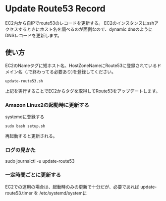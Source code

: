 # Update Route53 Record

EC2内から自IPでroute53のレコードを更新する。
EC2のインスタンスにsshアクセスするときにホスト名を調べるのが面倒なので、dynamic dnsのようにDNSレコードを更新します。


## 使い方

EC2のNameタグに短ホスト名、HostZoneNameにRoute53に登録されているドメイン名（.で終わってる必要あり)を登録してください。

```
update-route53.sh
```

上記を実行することでEC2からタグを取得してRoute53をアップデートします。


### Amazon Linux2の起動時に更新する

systemdに登録する
```
sudo bash setup.sh
```

再起動すると更新される。


### ログの見かた
sudo journalctl -u update-route53


### 一定時間ごとに更新する

EC2での運用の場合は、起動時のみの更新で十分だが、必要であれば update-route53.timer を /etc/systemd/systemに

